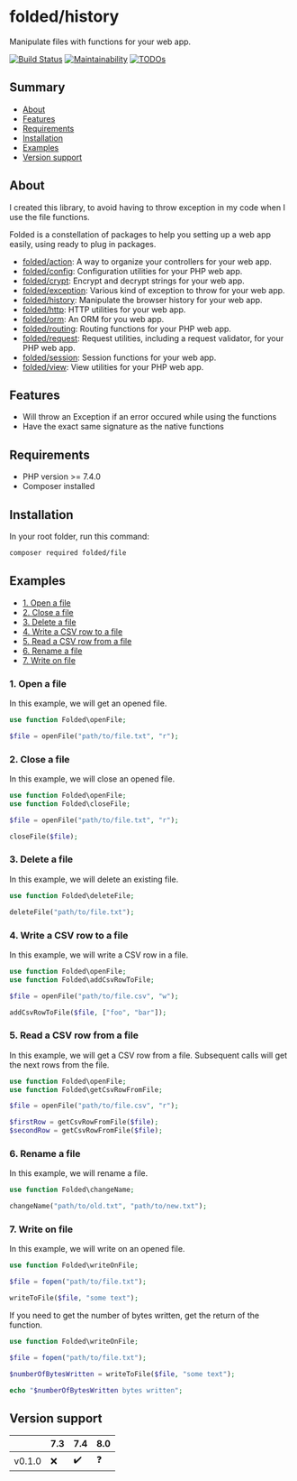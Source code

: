 # folded/history

Manipulate files with functions for your web app.

[![Build Status](https://travis-ci.com/folded-php/file.svg?branch=master)](https://travis-ci.com/folded-php/file) [![Maintainability](https://api.codeclimate.com/v1/badges/b5a5af3f90a5a429fec3/maintainability)](https://codeclimate.com/github/folded-php/file/maintainability) [![TODOs](https://img.shields.io/endpoint?url=https://api.tickgit.com/badge?repo=github.com/folded-php/file)](https://www.tickgit.com/browse?repo=github.com/folded-php/file)

## Summary

- [About](#about)
- [Features](#features)
- [Requirements](#requirements)
- [Installation](#installation)
- [Examples](#examples)
- [Version support](#version-support)

## About

I created this library, to avoid having to throw exception in my code when I use the file functions.

Folded is a constellation of packages to help you setting up a web app easily, using ready to plug in packages.

- [folded/action](https://github.com/folded-php/action): A way to organize your controllers for your web app.
- [folded/config](https://github.com/folded-php/config): Configuration utilities for your PHP web app.
- [folded/crypt](https://github.com/folded-php/crypt): Encrypt and decrypt strings for your web app.
- [folded/exception](https://github.com/folded-php/exception): Various kind of exception to throw for your web app.
- [folded/history](https://github.com/folded-php/history): Manipulate the browser history for your web app.
- [folded/http](https://github.com/folded-php/http): HTTP utilities for your web app.
- [folded/orm](https://github.com/folded-php/orm): An ORM for you web app.
- [folded/routing](https://github.com/folded-php/routing): Routing functions for your PHP web app.
- [folded/request](https://github.com/folded-php/request): Request utilities, including a request validator, for your PHP web app.
- [folded/session](https://github.com/folded-php/session): Session functions for your web app.
- [folded/view](https://github.com/folded-php/view): View utilities for your PHP web app.

## Features

- Will throw an Exception if an error occured while using the functions
- Have the exact same signature as the native functions

## Requirements

- PHP version >= 7.4.0
- Composer installed

## Installation

In your root folder, run this command:

```bash
composer required folded/file
```

## Examples

- [1. Open a file](#1-open-a-file)
- [2. Close a file](#2-close-a-file)
- [3. Delete a file](#3-delete-a-file)
- [4. Write a CSV row to a file](#4-write-a-csv-row-to-a-file)
- [5. Read a CSV row from a file](#5-read-a-csv-row-from-a-file)
- [6. Rename a file](#6-rename-a-file)
- [7. Write on file](#7-write-on-file)

### 1. Open a file

In this example, we will get an opened file.

```php
use function Folded\openFile;

$file = openFile("path/to/file.txt", "r");
```

### 2. Close a file

In this example, we will close an opened file.

```php
use function Folded\openFile;
use function Folded\closeFile;

$file = openFile("path/to/file.txt", "r");

closeFile($file);
```

### 3. Delete a file

In this example, we will delete an existing file.

```php
use function Folded\deleteFile;

deleteFile("path/to/file.txt");
```

### 4. Write a CSV row to a file

In this example, we will write a CSV row in a file.

```php
use function Folded\openFile;
use function Folded\addCsvRowToFile;

$file = openFile("path/to/file.csv", "w");

addCsvRowToFile($file, ["foo", "bar"]);
```

### 5. Read a CSV row from a file

In this example, we will get a CSV row from a file. Subsequent calls will get the next rows from the file.

```php
use function Folded\openFile;
use function Folded\getCsvRowFromFile;

$file = openFile("path/to/file.csv", "r");

$firstRow = getCsvRowFromFile($file);
$secondRow = getCsvRowFromFile($file);
```

### 6. Rename a file

In this example, we will rename a file.

```php
use function Folded\changeName;

changeName("path/to/old.txt", "path/to/new.txt");
```

### 7. Write on file

In this example, we will write on an opened file.

```php
use function Folded\writeOnFile;

$file = fopen("path/to/file.txt");

writeToFile($file, "some text");
```

If you need to get the number of bytes written, get the return of the function.

```php
use function Folded\writeOnFile;

$file = fopen("path/to/file.txt");

$numberOfBytesWritten = writeToFile($file, "some text");

echo "$numberOfBytesWritten bytes written";
```

## Version support

|        | 7.3 | 7.4 | 8.0 |
| ------ | --- | --- | --- |
| v0.1.0 | ❌  | ✔️  | ❓  |

